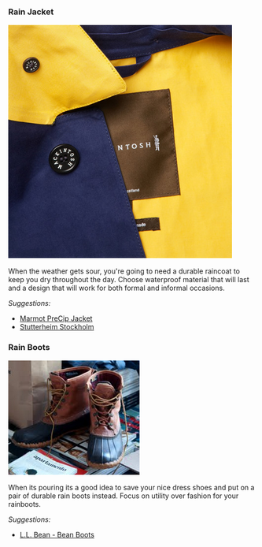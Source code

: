 ### Rain Jacket
![](/assets/images/rain-jacket.png)

When the weather gets sour, you're going to need a durable raincoat to keep you dry throughout the day. Choose waterproof material that will last and a design that will work for both formal and informal occasions.

*Suggestions:*

- [Marmot PreCip Jacket][marmot]
- [Stutterheim Stockholm][stutterheim]


### Rain Boots
![](/assets/images/rain-boots.png)

When its pouring its a good idea to save your nice dress shoes and put on a pair of durable rain boots instead. Focus on utility over fashion for your rainboots.

*Suggestions:*

- [L.L. Bean - Bean Boots][ll-bean]

[marmot]: http://marmot.com/products/details/precip-jacket-new
[stutterheim]: http://stutterheim.com/usa/shop/stockholm-bla
[ll-bean]: http://www.llbean.com/llb/shop/33549?feat=507870-GN2&page=men-s-l-l-bean-boots-8-thinsulate&attrValue_0=Tan/Brown&productId=197935
